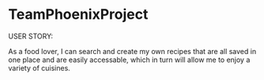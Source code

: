 # TeamPhoenixProject

USER STORY:

As a food lover,
I can search and create my own recipes that are all saved in one place and are easily accessable,
which in turn will allow me to enjoy a variety of cuisines.
